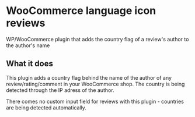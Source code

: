 # WooCommerce language icon reviews
WP/WooCommerce plugin that adds the country flag of a review's author to the author's name

## What it does
This plugin adds a country flag behind the name of the author of any review/rating/comment in your WooCommerce shop.
The country is being detected through the IP adress of the author.

There comes no custom input field for reviews with this plugin - countries are being detected automatically.
